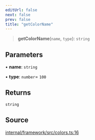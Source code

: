 ```yaml
---
editUrl: false
next: false
prev: false
title: "getColorName"
---
```


> **getColorName**(`name`, `type`): `string`

## Parameters

• **name**: `string`

• **type**: `number`= `100`

## Returns

`string`

## Source

[internal/framework/src/colors.ts:16](https://github.com/nodenogg-in/alpha-p2p/blob/e46703f/internal/framework/src/colors.ts#L16)
